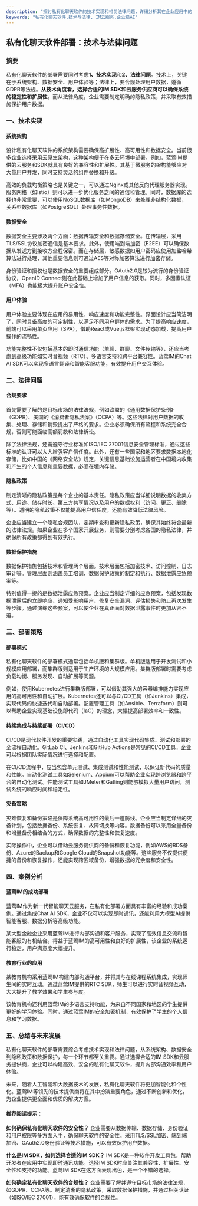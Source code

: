 ```yaml
---
description: "探讨私有化聊天软件的技术实现和相关法律问题，详细分析其在企业应用中的优势和挑战。"
keywords: "私有化聊天软件,技术与法律, IM云服务,企业级AI"
---
```

## 私有化聊天软件部署：技术与法律问题

### 摘要
私有化聊天软件的部署需要同时考虑**1、技术实现**和**2、法律问题**。技术上，关键在于系统架构、数据安全、用户体验等；法律上，要合规处理用户数据，遵循GDPR等法规。**从技术角度看，选择合适的IM SDK和云服务供应商可以确保系统的稳定性和扩展性**。而从法律角度，企业需要制定明确的隐私政策，并采取有效措施保护用户数据。

### 一、技术实现

#### 系统架构
设计私有化聊天软件的系统架构需要确保高扩展性、高可用性和数据安全。当前很多企业选择采用云原生架构，这种架构便于在多云环境中部署。例如，蓝莺IM提供的云服务和SDK就具有良好的兼容性和扩展性。其基于微服务的架构能够应对大量用户并发，同时支持灵活的组件替换和升级。

高效的负载均衡策略也是关键之一，可以通过Nginx或其他反向代理服务器实现。服务网格（如Istio）则可以进一步优化服务之间的通信和管理。同时，数据库的选择也非常重要，可以使用NoSQL数据库（如MongoDB）来处理非结构化数据，关系型数据库（如PostgreSQL）处理事务性数据。

#### 数据安全
数据安全主要涉及两个方面：数据传输安全和数据存储安全。在传输层，采用TLS/SSL协议加密通信是基本要求。此外，使用端到端加密（E2EE）可以确保数据从发送方到接收方全程保密。而在存储层，敏感数据如用户密码应使用加盐哈希算法进行处理，其他重要信息则可通过AES等对称加密算法进行加密存储。

身份验证和授权也是数据安全的重要组成部分。OAuth2.0是较为流行的身份验证协议，OpenID Connect则在此基础上增加了用户信息的获取。同时，多因素认证（MFA）也能极大提升账户安全性。

#### 用户体验
用户体验主要体现在应用的易用性、响应速度和功能完整性。界面设计应当简洁明了，同时具备高度的可定制性，以满足不同用户群体的需求。为了提高响应速度，前端可以采用单页应用（SPA），借助React或Vue.js框架实现动态加载，提高用户操作的流畅性。

功能完整性不仅包括基本的即时通信功能（单聊、群聊、文件传输等），还应当考虑到高级功能如实时音视频（RTC）、多语言支持和跨平台兼容性。蓝莺IM的Chat AI SDK可以实现多语言翻译和智能客服功能，有效提升用户交互体验。

### 二、法律问题

#### 合规要求
首先需要了解的是目标市场的法律法规，例如欧盟的《通用数据保护条例》（GDPR）、美国的《消费者隐私法案》（CCPA）等。这些法律对用户数据的收集、处理、存储和销毁提出了严格的要求。企业必须确保所有流程和系统完全合规，否则可能面临高额罚款和法律诉讼。

除了法律法规，还需遵守行业标准如ISO/IEC 27001信息安全管理标准，通过这些标准的认证可以大大增强客户信任度。此外，还有一些国家和地区要求数据本地化存储，比如中国的《网络安全法》规定，关键信息基础设施运营者在中国境内收集和产生的个人信息和重要数据，必须在境内存储。

#### 隐私政策
制定清晰的隐私政策是每个企业的基本责任。隐私政策应当详细说明数据的收集方式、用途、储存时长、第三方共享情况以及用户的数据权利（访问、更正、删除等）。透明的隐私政策不仅能提高用户信任度，还能有效降低法律风险。

企业应当建立一个隐私合规团队，定期审查和更新隐私政策，确保其始终符合最新的法律法规。如果企业在多个国家开展业务，则需要分别考虑各国的隐私法律，并确保所有政策都得到有效执行。

#### 数据保护措施
数据保护措施包括技术和管理两个层面。技术层面包括加密技术、访问控制、日志审计等。管理层面则涵盖员工培训、数据保护政策的制定和执行、数据泄露应急预案等。

特别值得一提的是数据泄露应急预案。企业应当制定详细的应急预案，包括发现数据泄露后的立即响应、通知受影响用户、修复安全漏洞、评估损失和防止再次发生等步骤。通过演练这些预案，可以使企业在真正面对数据泄露事件时更加从容不迫。

### 三、部署策略

#### 部署模式
私有化聊天软件的部署模式通常包括单机版和集群版。单机版适用于开发测试和小规模应用部署，而集群版则适用于生产环境的大规模应用。集群版部署时需要考虑负载均衡、服务发现、自动扩展等问题。

例如，使用Kubernetes进行集群版部署，可以借助其强大的容器编排能力实现应用的高可用性和自动扩展。Kubernetes还可以与CI/CD工具（如Jenkins）集成，实现代码的快速迭代和自动部署。配置管理工具（如Ansible、Terraform）则可以帮助企业实现基础设施即代码（IaC）的理念，大幅提高部署效率和一致性。

#### 持续集成与持续部署（CI/CD）
CI/CD是现代软件开发的重要实践，通过自动化工具实现代码集成、测试和部署的全流程自动化。GitLab CI、Jenkins和GitHub Actions是常见的CI/CD工具，企业可以根据团队实际情况进行选择和配置。

在CI/CD流程中，应当包含单元测试、集成测试和性能测试，以保证新代码的质量和性能。自动化测试工具如Selenium、Appium可以帮助企业实现跨浏览器和跨平台的自动化测试。性能测试工具如JMeter和Gatling则能够模拟大量用户访问，测试系统的响应时间和稳定性。

#### 灾备策略
灾难恢复和备份策略是保障系统高可用性的最后一道防线。企业应当制定详细的灾备计划，包括数据备份、系统恢复、故障切换等内容。数据备份可以采用全量备份和增量备份相结合的方式，确保数据的完整性和恢复速度。

实际操作中，企业可以借助云服务提供商的备份和恢复功能，例如AWS的RDS备份、Azure的Backup和Google Cloud的Snapshot功能等。这些服务不仅提供便捷的备份和恢复操作，还能实现跨区域备份，增强数据的冗余度和安全性。

### 四、案例分析

#### 蓝莺IM的成功部署
蓝莺IM作为新一代智能聊天云服务，在私有化部署方面具有丰富的经验和成功案例。通过集成Chat AI SDK，企业不仅可以实现即时通讯，还能利用大模型AI提供智能客服、数据分析等高级功能。

某大型金融企业采用蓝莺IM进行内部沟通和客户服务，实现了高效信息交流和智能客服的有机结合。得益于蓝莺IM的高可用性和良好的扩展性，该企业的系统运行稳定，用户满意度大幅提升。

#### 教育行业的应用
某教育机构采用蓝莺IM构建内部沟通平台，并将其与在线课程系统集成，实现师生间的实时互动。通过蓝莺IM提供的RTC SDK，师生可以进行实时音视频互动，大大提升了教学效果和学生参与度。

该教育机构还利用蓝莺IM的多语言支持功能，为来自不同国家和地区的学生提供更好的学习体验。同时，通过蓝莺IM的安全加密机制，有效保护了学生的个人信息和学习数据。

### 五、总结与未来发展

私有化聊天软件的部署需要综合考虑技术实现和法律问题，从系统架构、数据安全到隐私政策和数据保护，每一个环节都至关重要。通过选择合适的IM SDK和云服务提供商，企业可以构建高效、安全的私有化聊天软件，提升内部沟通效率和用户体验。

未来，随着人工智能和大数据技术的发展，私有化聊天软件将更加智能化和个性化。蓝莺IM等领先的技术提供商将在其中扮演重要角色，通过不断创新和优化，为企业提供更全面和优质的解决方案。

#### 推荐阅读提示：

**如何确保私有化聊天软件的安全性？**
企业需要从数据传输、数据存储、身份验证和用户权限等多方面入手，确保聊天软件的安全性。采用TLS/SSL加密、端到端加密、OAuth2.0身份验证等技术措施，可以有效保护用户数据。

**什么是IM SDK，如何选择合适的IM SDK？**
IM SDK是一种软件开发工具包，帮助开发者在应用中实现即时通讯功能。选择IM SDK时应关注其兼容性、扩展性、安全性和支持的功能。蓝莺IM SDK在这方面表现出色，是一个不错的选择。

**如何确定私有化聊天软件的合规性？**
企业需要了解并遵守目标市场的法律法规，如GDPR、CCPA等。制定清晰的隐私政策，采取数据保护措施，并通过相关认证（如ISO/IEC 27001），能有效确保软件的合规性。

